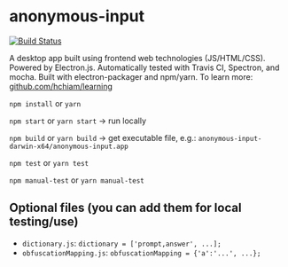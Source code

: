 # anonymous-input

[![Build Status](https://travis-ci.org/hchiam/anonymous-input.svg?branch=master)](https://travis-ci.org/hchiam/anonymous-input)

A desktop app built using frontend web technologies (JS/HTML/CSS). Powered by Electron.js. Automatically tested with Travis CI, Spectron, and mocha. Built with electron-packager and npm/yarn. To learn more: [github.com/hchiam/learning](https://github.com/hchiam/learning#learning)

`npm install` or `yarn`

`npm start` or `yarn start` -> run locally

`npm build` or `yarn build` -> get executable file, e.g.: `anonymous-input-darwin-x64/anonymous-input.app`

`npm test` or `yarn test`

`npm manual-test` or `yarn manual-test`

## Optional files (you can add them for local testing/use)

* `dictionary.js`: `dictionary = ['prompt,answer', ...];`
* `obfuscationMapping.js`: `obfuscationMapping = {'a':'...', ...};`

